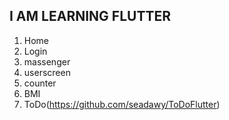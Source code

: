 ## I AM LEARNING FLUTTER
 1. Home
 2. Login  
 3. massenger
 4. userscreen
 5. counter
 6. BMI
 7. ToDo(https://github.com/seadawy/ToDoFlutter)
